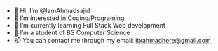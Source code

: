 - 👋 Hi, I’m @IamAhmadsajid
- 👀 I’m interested in Coding/Programing
- 🌱 I’m currently learning Full Stack Web development
- 💞️ I’m a student of BS Computer Science
- 📫 You can contact me through my email: itxahmadhere@gmail.com

<!---
IamAhmadsajid/IamAhmadsajid is a ✨ special ✨ repository because its `README.md` (this file) appears on your GitHub profile.
You can click the Preview link to take a look at your changes.
--->
